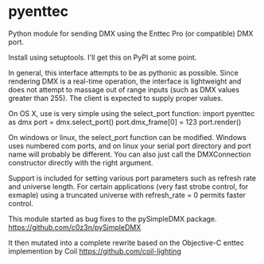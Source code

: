 # pyenttec
Python module for sending DMX using the Enttec Pro (or compatible) DMX port.

Install using setuptools.  I'll get this on PyPI at some point.

In general, this interface attempts to be as pythonic as possible.  Since rendering
DMX is a real-time operation, the interface is lightweight and does not attempt
to massage out of range inputs (such as DMX values greater than 255).  The client
is expected to supply proper values.

On OS X, use is very simple using the select_port function:
    import pyenttec as dmx
    port = dmx.select_port()
    port.dmx_frame[0] = 123
    port.render()

On windows or linux, the select_port function can be modified.  Windows uses
numbered com ports, and on linux your serial port directory and port name will
probably be different.  You can also just call the DMXConnection constructor
directly with the right argument.

Support is included for setting various port parameters such as refresh rate
and universe length.  For certain applications (very fast strobe control,
for exmaple) using a truncated universe with refresh_rate = 0 permits faster
control.

This module started as bug fixes to the pySimpleDMX package.
https://github.com/c0z3n/pySimpleDMX

It then mutated into a complete rewrite based on the Objective-C enttec implemention by Coil
https://github.com/coil-lighting
